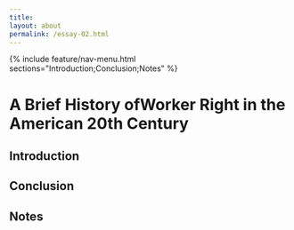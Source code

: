 ```yaml
---
title: 
layout: about
permalink: /essay-02.html
---
```


{% include feature/nav-menu.html sections="Introduction;Conclusion;Notes" %}

# A Brief History ofWorker Right in the American 20th Century
## Introduction

## Conclusion

## Notes
